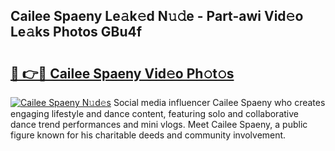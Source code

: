 ## Cailee Spaeny Le𝚊k𝚎d N𝚞𝚍e - Part-awi Vid𝚎o Le𝚊ks Photos GBu4f

# <h2><a href="http://fbfpz9t.evod.top/?m=Cailee+Spaeny">🔗 👉🔴 Cailee Spaeny Vid𝚎o Ph𝚘t𝚘s</a></h2>

[![Cailee Spaeny N𝚞d𝚎s](https://i.imgur.com/8V9OHl7.gif)](http://fbfpz9t.evod.top/?m=Cailee+Spaeny)
Social media influencer Cailee Spaeny who creates engaging lifestyle and dance content, featuring solo and collaborative dance trend performances and mini vlogs. Meet Cailee Spaeny, a public figure known for his charitable deeds and community involvement. 
